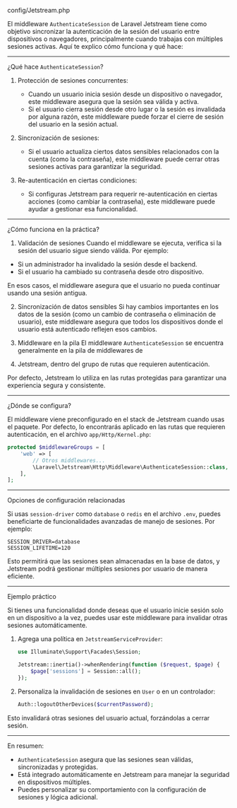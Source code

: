 config/Jetstream.php

El middleware `AuthenticateSession` de Laravel Jetstream tiene como objetivo 
sincronizar la autenticación de la sesión del usuario entre dispositivos o navegadores, 
principalmente cuando trabajas con múltiples sesiones activas. Aquí te explico cómo funciona 
y qué hace:

---

 ¿Qué hace `AuthenticateSession`?

1. Protección de sesiones concurrentes:
    - Cuando un usuario inicia sesión desde un dispositivo o navegador, este middleware asegura 
   que la sesión sea válida y activa.
    - Si el usuario cierra sesión desde otro lugar o la sesión es invalidada por alguna razón,
   este middleware puede forzar el cierre de sesión del usuario en la sesión actual.

2. Sincronización de sesiones:
    - Si el usuario actualiza ciertos datos sensibles relacionados con la cuenta 
   (como la contraseña), este middleware puede cerrar otras sesiones activas para garantizar la seguridad.

3. Re-autenticación en ciertas condiciones:
    - Si configuras Jetstream para requerir re-autenticación en ciertas acciones 
   (como cambiar la contraseña), este middleware puede ayudar a gestionar esa funcionalidad.

---

 ¿Cómo funciona en la práctica?

 1. Validación de sesiones
Cuando el middleware se ejecuta, verifica si la sesión del usuario sigue siendo válida. 
Por ejemplo:
- Si un administrador ha invalidado la sesión desde el backend.
- Si el usuario ha cambiado su contraseña desde otro dispositivo.

En esos casos, el middleware asegura que el usuario no pueda continuar usando una sesión antigua.

 2. Sincronización de datos sensibles
Si hay cambios importantes en los datos de la sesión (como un cambio de contraseña o eliminación 
de usuario), este middleware asegura que todos los dispositivos donde el usuario está autenticado reflejen esos cambios.

 3. Middleware en la pila
El middleware `AuthenticateSession` se encuentra generalmente en la pila de middlewares de 
4. Jetstream, dentro del grupo de rutas que requieren autenticación.

Por defecto, Jetstream lo utiliza en las rutas protegidas para garantizar una experiencia segura y
consistente.

---

 ¿Dónde se configura?

El middleware viene preconfigurado en el stack de Jetstream cuando usas el paquete. Por defecto, 
lo encontrarás aplicado en las rutas que requieren autenticación, en el archivo 
`app/Http/Kernel.php`:

```php
protected $middlewareGroups = [
    'web' => [
        // Otros middlewares...
        \Laravel\Jetstream\Http\Middleware\AuthenticateSession::class,
    ],
];
```

---

 Opciones de configuración relacionadas

Si usas `session-driver` como `database` o `redis` en el archivo `.env`, puedes beneficiarte de 
funcionalidades avanzadas de manejo de sesiones. Por ejemplo:

```env
SESSION_DRIVER=database
SESSION_LIFETIME=120
```

Esto permitirá que las sesiones sean almacenadas en la base de datos, y Jetstream podrá gestionar 
múltiples sesiones por usuario de manera eficiente.

---

 Ejemplo práctico

Si tienes una funcionalidad donde deseas que el usuario inicie sesión solo en un dispositivo 
a la vez, puedes usar este middleware para invalidar otras sesiones automáticamente.

1. Agrega una política en `JetstreamServiceProvider`:
   ```php
   use Illuminate\Support\Facades\Session;

   Jetstream::inertia()->whenRendering(function ($request, $page) {
       $page['sessions'] = Session::all();
   });
   ```

2. Personaliza la invalidación de sesiones en `User` o en un controlador:
   ```php
   Auth::logoutOtherDevices($currentPassword);
   ```

Esto invalidará otras sesiones del usuario actual, forzándolas a cerrar sesión.

---

En resumen:
- `AuthenticateSession` asegura que las sesiones sean válidas, sincronizadas y protegidas.
- Está integrado automáticamente en Jetstream para manejar la seguridad en dispositivos múltiples.
- Puedes personalizar su comportamiento con la configuración de sesiones y lógica adicional.
